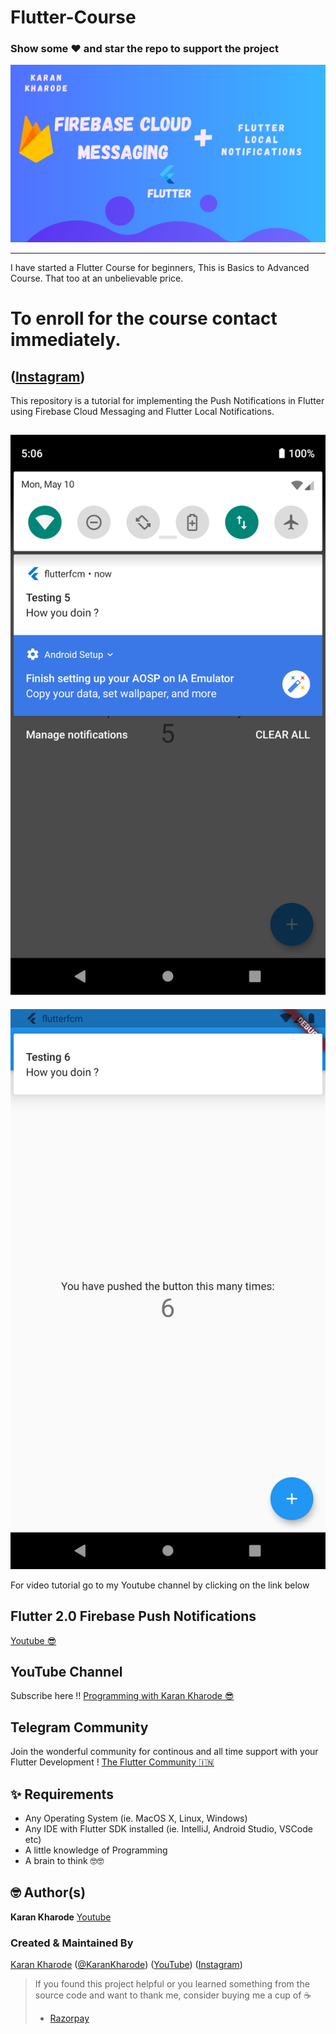 # Flutter-Course 

### Show some :heart: and star the repo to support the project

![Image](screenshots/fcm2021.png)

---
I have started a Flutter Course for beginners,
This is Basics to Advanced Course.
That too at an unbelievable price.
# To enroll for the course contact immediately.
([Instagram](https://www.instagram.com/karan_kharode))
---

This repository is a tutorial for implementing the Push Notifications in Flutter using Firebase Cloud Messaging and Flutter Local Notifications.

![Image](screenshots/ss1.png)  
---
![Image](screenshots/ss2.png)

For video tutorial go to my Youtube channel by clicking on the link below

## Flutter 2.0 Firebase Push Notifications
[Youtube 😎](https://youtu.be/pVUIU_nq8MU)


## YouTube Channel

Subscribe here !!
[Programming with Karan Kharode 😎](https://www.youtube.com/c/ProgrammingwithKaranKharode)

## Telegram Community

Join the wonderful community for continous and all time support with your Flutter Development ! 
[The Flutter Community :india:](https://karankharode.page.link/theFlutterCommunity)


## ✨ Requirements
* Any Operating System (ie. MacOS X, Linux, Windows)
* Any IDE with Flutter SDK installed (ie. IntelliJ, Android Studio, VSCode etc)
* A little knowledge of Programming
* A brain to think 🤓🤓

## 🤓 Author(s)
**Karan Kharode** [Youtube](https://www.youtube.com/c/ProgrammingwithKaranKharode)


### Created & Maintained By

[Karan Kharode](https://github.com/karankharode) ([@KaranKharode](https://www.twitter.com/KaranKharode)) ([YouTube](https://www.youtube.com/c/ProgrammingwithKaranKharode))
([Instagram](https://www.instagram.com/karan_kharode))

> If you found this project helpful or you learned something from the source code and want to thank me, consider buying me a cup of :coffee:
>     
> - [Razorpay](https://rzp.io/l/PuLyou2cv)
